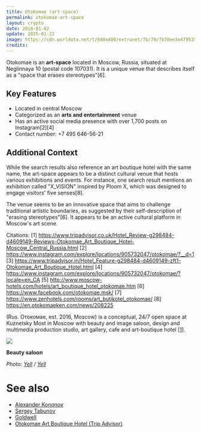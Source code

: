 ```yaml
---
title: Otokomae (art-space)
permalink: otokomae-art-space
layout: crypto
date: 2018-01-02
update: 2025-01-22
image: https://cdn.worldota.net/t/640x400/extranet/7b/78/7b78ee3e47953503944c3af1b40364f15d2c16f4.jpeg
credits:
---
```


Otokomae is an **art-space** located in Moscow, Russia, situated at Neglinnaya 10 (postal code 107031). It is a unique venue that describes itself as a "space that erases stereotypes"[6].

## Key Features
- Located in central Moscow
- Categorized as an **arts and entertainment** venue
- Has an active social media presence with over 1,700 posts on Instagram[2][4]
- Contact number: +7 495 646-56-21

## Additional Context
While the search results also reference an art boutique hotel with the same name, the art-space appears to be a distinct cultural venue that hosts various exhibitions and events. For instance, one search result mentions an exhibition called "X_VISION" inspired by Ploom X, which was designed to engage visitors' five senses[8].

The venue seems to be an innovative space that aims to challenge traditional artistic boundaries, as suggested by their self-description of "erasing stereotypes"[6]. It appears to be an active cultural platform in Moscow's art scene.

Citations:
[1] https://www.tripadvisor.co.uk/Hotel_Review-g298484-d4609149-Reviews-Otokomae_Art_Boutique_Hotel-Moscow_Central_Russia.html
[2] https://www.instagram.com/explore/locations/905732047/otokomae/?__d=1
[3] https://www.tripadvisor.in/Hotel_Feature-g298484-d4609149-zft1-Otokomae_Art_Boutique_Hotel.html
[4] https://www.instagram.com/explore/locations/905732047/otokomae/?locale=en_CA
[5] http://www.moscow-hotels.com/hotels/art_boutique_hotel_otokomae.htm
[6] https://www.facebook.com/otokomae.msk/
[7] https://www.zenhotels.com/rooms/art_butikotel_otokomae/
[8] https://en.otokomaeken.com/news/208225

(Rus. Отокомае, est. 2016, Moscow) is a conceptual, 24/7 open space at Kuznetsky Most in Moscow with beauty and image saloon, design and multimedia production studio, art gallery, cafe and art-boutique hotel <span id="a1">[\[1\]](#f1)</span>.

![](https://irs1.4sqi.net/img/general/original/3249224_bwiSRLG75iGmi-CxKNwbCGW_wHaZZ-zoe7aJA26qvIY.jpg)

**Beauty saloon**

*Photo: [Yell](index) / [Yell](https://www.yell.ru/moscow/com/proekt-otokomae_10705666/)*

# See also

+ [Alexander Kononov](index)
+ [Sergey Tabunov](index)
+ [Goldwell](index)
+ [Otokomae Art Boutique Hotel (Trip Advisor)](https://www.tripadvisor.ru/Hotel_Review-g298484-d4609149-Reviews-Otokomae_Art_Boutique_Hotel-Moscow_Central_Russia.html)
